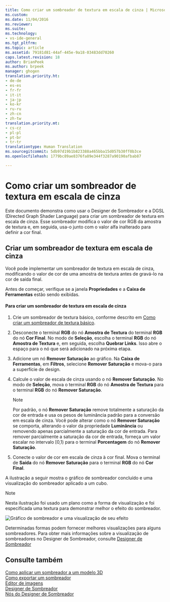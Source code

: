 ```yaml
---
title: Como criar um sombreador de textura em escala de cinza | Microsoft Docs
ms.custom: 
ms.date: 11/04/2016
ms.reviewer: 
ms.suite: 
ms.technology:
- vs-ide-general
ms.tgt_pltfrm: 
ms.topic: article
ms.assetid: 79181d81-44af-445e-9a18-03483dd70260
caps.latest.revision: 18
author: BrianPeek
ms.author: brpeek
manager: ghogen
translation.priority.ht:
- de-de
- es-es
- fr-fr
- it-it
- ja-jp
- ko-kr
- ru-ru
- zh-cn
- zh-tw
translation.priority.mt:
- cs-cz
- pl-pl
- pt-br
- tr-tr
translationtype: Human Translation
ms.sourcegitcommit: 5db97d19b1b823388a465bba15d057b30ff0b3ce
ms.openlocfilehash: 1779bc89ae8376fa89e344f3287a90190afbab87

---
```

# <a name="how-to-create-a-grayscale-texture-shader"></a>Como criar um sombreador de textura em escala de cinza
Este documento demonstra como usar o Designer de Sombreador e a DGSL (Directed Graph Shader Language) para criar um sombreador de textura em escala de cinza. Esse sombreador modifica o valor de cor RGB da amostra de textura e, em seguida, usa-o junto com o valor alfa inalterado para definir a cor final.  
  
## <a name="creating-a-grayscale-texture-shader"></a>Criar um sombreador de textura em escala de cinza  
 Você pode implementar um sombreador de textura em escala de cinza, modificando o valor de cor de uma amostra de textura antes de gravá-lo na cor de saída final.  
  
 Antes de começar, verifique se a janela **Propriedades** e a **Caixa de Ferramentas** estão sendo exibidas.  
  
#### <a name="to-create-a-grayscale-texture-shader"></a>Para criar um sombreador de textura em escala de cinza  
  
1.  Crie um sombreador de textura básico, conforme descrito em [Como criar um sombreador de textura básico](../designers/how-to-create-a-basic-texture-shader.md).  
  
2.  Desconecte o terminal **RGB** do nó **Amostra de Textura** do terminal **RGB** do nó **Cor Final**. No modo de **Seleção**, escolha o terminal **RGB** do nó **Amostra de Textura** e, em seguida, escolha **Quebrar Links**. Isso abre o espaço para o nó que será adicionado na próxima etapa.  
  
3.  Adicione um nó **Remover Saturação** ao gráfico. Na **Caixa de Ferramentas**, em **Filtros**, selecione **Remover Saturação** e mova-o para a superfície de design.  
  
4.  Calcule o valor de escala de cinza usando o nó **Remover Saturação**. No modo de **Seleção**, mova o terminal **RGB** do nó **Amostra de Textura** para o terminal **RGB** do nó **Remover Saturação**.  
  
    > [!NOTE]
    >  Por padrão, o nó **Remover Saturação** remove totalmente a saturação da cor de entrada e usa os pesos de luminância padrão para a conversão em escala de cinza. Você pode alterar como o nó **Remover Saturação** se comporta, alterando o valor da propriedade **Luminância** ou removendo apenas parcialmente a saturação da cor de entrada. Para remover parcialmente a saturação da cor de entrada, forneça um valor escalar no intervalo [0,1) para o terminal **Porcentagem** do nó **Remover Saturação**.  
  
5.  Conecte o valor de cor em escala de cinza à cor final. Mova o terminal de **Saída** do nó **Remover Saturação** para o terminal **RGB** do nó **Cor Final**.  
  
 A ilustração a seguir mostra o gráfico de sombreador concluído e uma visualização do sombreador aplicado a um cubo.  
  
> [!NOTE]
>  Nesta ilustração foi usado um plano como a forma de visualização e foi especificada uma textura para demonstrar melhor o efeito do sombreador.  
  
 ![Gráfico de sombreador e uma visualização de seu efeito](../designers/media/digit-grayscale-effect.png "Digit-Grayscale-Effect")  
  
 Determinadas formas podem fornecer melhores visualizações para alguns sombreadores. Para obter mais informações sobre a visualização de sombreadores no Designer de Sombreador, consulte [Designer de Sombreador](../designers/shader-designer.md)  
  
## <a name="see-also"></a>Consulte também  
 [Como aplicar um sombreador a um modelo 3D](../designers/how-to-apply-a-shader-to-a-3-d-model.md)   
 [Como exportar um sombreador](../designers/how-to-export-a-shader.md)   
 [Editor de imagens](../designers/image-editor.md)   
 [Designer de Sombreador](../designers/shader-designer.md)   
 [Nós do Designer de Sombreador](../designers/shader-designer-nodes.md)


<!--HONumber=Feb17_HO4-->


